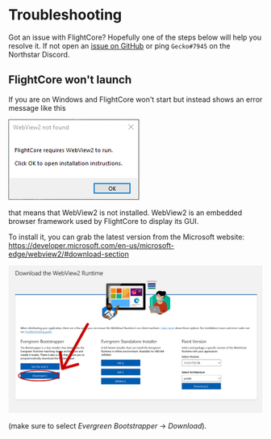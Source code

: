 # Troubleshooting

Got an issue with FlightCore? Hopefully one of the steps below will help you resolve it. If not open an [issue on GitHub](https://github.com/R2NorthstarTools/FlightCore/issues/new) or ping `Gecko#7945` on the Northstar Discord.

## FlightCore won't launch

If you are on Windows and FlightCore won't start but instead shows an error message like this

![webview2 error message windows](assets/flightcore-webview2-windows-error-message.png)

that means that WebView2 is not installed. WebView2 is an embedded browser framework used by FlightCore to display its GUI.

To install it, you can grab the latest version from the Microsoft website: \
https://developer.microsoft.com/en-us/microsoft-edge/webview2/#download-section

![webview2 download screenshot](assets/webview2-download-screenshot.png)

(make sure to select _Evergreen Bootstrapper_ -> _Download_).


